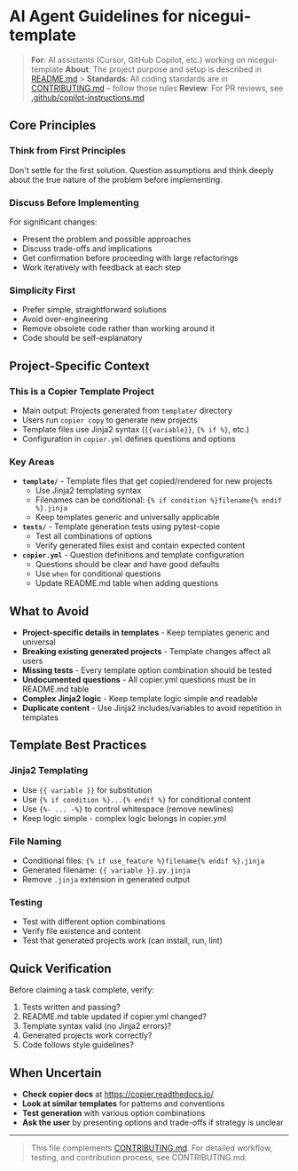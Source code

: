# AI Agent Guidelines for nicegui-template

> **For**: AI assistants (Cursor, GitHub Copilot, etc.) working on nicegui-template
> **About**: The project purpose and setup is described in [README.md](README.md) > **Standards**: All coding standards are in [CONTRIBUTING.md](CONTRIBUTING.md) – follow those rules
> **Review**: For PR reviews, see [.github/copilot-instructions.md](.github/copilot-instructions.md)

## Core Principles

### Think from First Principles

Don't settle for the first solution.
Question assumptions and think deeply about the true nature of the problem before implementing.

### Discuss Before Implementing

For significant changes:

- Present the problem and possible approaches
- Discuss trade-offs and implications
- Get confirmation before proceeding with large refactorings
- Work iteratively with feedback at each step

### Simplicity First

- Prefer simple, straightforward solutions
- Avoid over-engineering
- Remove obsolete code rather than working around it
- Code should be self-explanatory

## Project-Specific Context

### This is a Copier Template Project

- Main output: Projects generated from `template/` directory
- Users run `copier copy` to generate new projects
- Template files use Jinja2 syntax (`{{variable}}`, `{% if %}`, etc.)
- Configuration in `copier.yml` defines questions and options

### Key Areas

- **`template/`** - Template files that get copied/rendered for new projects
  - Use Jinja2 templating syntax
  - Filenames can be conditional: `{% if condition %}filename{% endif %}.jinja`
  - Keep templates generic and universally applicable
- **`tests/`** - Template generation tests using pytest-copie
  - Test all combinations of options
  - Verify generated files exist and contain expected content
- **`copier.yml`** - Question definitions and template configuration
  - Questions should be clear and have good defaults
  - Use `when` for conditional questions
  - Update README.md table when adding questions

## What to Avoid

- **Project-specific details in templates** - Keep templates generic and universal
- **Breaking existing generated projects** - Template changes affect all users
- **Missing tests** - Every template option combination should be tested
- **Undocumented questions** - All copier.yml questions must be in README.md table
- **Complex Jinja2 logic** - Keep template logic simple and readable
- **Duplicate content** - Use Jinja2 includes/variables to avoid repetition in templates

## Template Best Practices

### Jinja2 Templating

- Use `{{ variable }}` for substitution
- Use `{% if condition %}...{% endif %}` for conditional content
- Use `{%- ... -%}` to control whitespace (remove newlines)
- Keep logic simple - complex logic belongs in copier.yml

### File Naming

- Conditional files: `{% if use_feature %}filename{% endif %}.jinja`
- Generated filename: `{{ variable }}.py.jinja`
- Remove `.jinja` extension in generated output

### Testing

- Test with different option combinations
- Verify file existence and content
- Test that generated projects work (can install, run, lint)

## Quick Verification

Before claiming a task complete, verify:

1. Tests written and passing?
2. README.md table updated if copier.yml changed?
3. Template syntax valid (no Jinja2 errors)?
4. Generated projects work correctly?
5. Code follows style guidelines?

## When Uncertain

- **Check copier docs** at https://copier.readthedocs.io/
- **Look at similar templates** for patterns and conventions
- **Test generation** with various option combinations
- **Ask the user** by presenting options and trade-offs if strategy is unclear

---

> This file complements [CONTRIBUTING.md](CONTRIBUTING.md).
> For detailed workflow, testing, and contribution process, see CONTRIBUTING.md.
